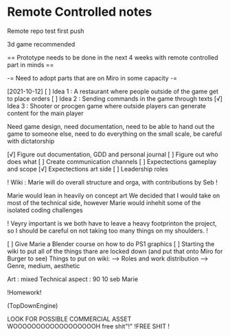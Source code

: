 # Remote Controlled notes

Remote repo test first push

3d game recommended

== Prototype needs to be done in the next 4 weeks with remote controlled part in minds ==

-= Need to adopt parts that are on Miro in some capacity -= 

[2021-10-12]
[ ] Idea 1 : A restaurant where people outside of the game get to place orders
[ ] Idea 2 : Sending commands in the game through texts
[√] Idea 3 : Shooter or procgen game where outside players can generate content for the main player

Need game design, need documentation, need to be able to hand out the game to someone else, need to do everything on the small scale, be careful with dictatorship

[√] Figure out documentation, GDD and personal journal
[ ] Figure out who does what
[ ] Create communication channels
[ ] Expectections gameplay and scope
[√] Expectections art side
[ ] Leadership roles

! Wiki : Marie will do overall structure and orga, with contributions by Seb !

Marie would lean in heavily on concept art
We decided that I would take on most of the technical side, however Marie would inhehit some of the isolated coding challenges

! Veyry important is we both have to leave a heavy footprinton the project, so I should be careful on not taking too many things on my shoulders. !


[ ] Give Marie a Blender course on how to do PS1 graphics
[ ] Starting the wiki to put all of the things thare are locked down (and put that onto Miro for Burger to see)
Things to put on wiki:
--> Roles and work distribution
--> Genre, medium, aesthetic


Art : mixed
Technical aspect : 90 10 seb Marie



!Homework!



(TopDownEngine)

LOOK FOR POSSIBLE COMMERCIAL ASSET WOOOOOOOOOOOOOOOOOOH free shit"!" !FREE SHIT !
